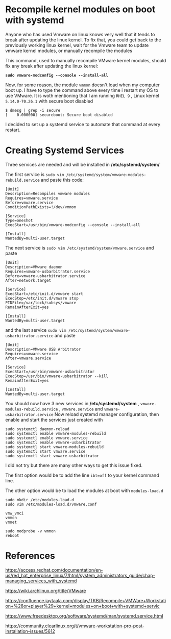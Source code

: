 # Recompile kernel modules on boot with systemd

Anyone who has used Vmware on linux knows very well that it tends to break after updating the linux kernel. To fix that, you could get back to the previously working linux kernel, wait for the Vmware team to update vmware kernel modules, or manually recompile the modules

This command, used to manually recompile VMware kernel modules, should fix any break after updating the linux kernel:

**`sudo vmware-modconfig --console --install-all`**

Now, for some reason, the module `vmmon` doesn't load when my computer boot up. I have to type the command above every time i restart my OS to use VMware.
It is woth mentioning that I am running `RHEL 9` , Linux kernel `5.14.0-70.26.1` with secure boot disabled 
```console
$ dmesg | grep -i secure
[    0.000000] secureboot: Secure boot disabled
```

I decided to set up a systemd service to automate that command at every restart.

# Creating Systemd Services

Three services are needed and will  be installed in **/etc/systemd/system/**

The first service is `sudo vim /etc/systemd/system/vmware-modules-rebuild.service` and paste this code:
```console
[Unit]
Description=Recompiles vmware modules
Requires=vmware.service
Before=vmware.service
ConditionPathExists=!/dev/vmmon
 
[Service]
Type=oneshot
ExecStart=/usr/bin/vmware-modconfig --console --install-all
 
[Install]
WantedBy=multi-user.target
```
The next service is
`sudo vim /etc/systemd/system/vmware.service` and paste
```console
[Unit]
Description=VMware daemon
Requires=vmware-usbarbitrator.service
Before=vmware-usbarbitrator.service
After=network.target

[Service]
ExecStart=/etc/init.d/vmware start
ExecStop=/etc/init.d/vmware stop
PIDFile=/var/lock/subsys/vmware
RemainAfterExit=yes

[Install]
WantedBy=multi-user.target
```

and the last service 
`sudo vim /etc/systemd/system/vmware-usbarbitrator.service` and paste
```console
[Unit]
Description=VMware USB Arbitrator
Requires=vmware.service
After=vmware.service

[Service]
ExecStart=/usr/bin/vmware-usbarbitrator
ExecStop=/usr/bin/vmware-usbarbitrator --kill
RemainAfterExit=yes

[Install]
WantedBy=multi-user.target
```

You should now have 3 new services in **/etc/systemd/system** , `vmware-modules-rebuild.service` , `vmware.service` and `vmware-usbarbitrator.service`
Now reload systemd manager configuration, then enable and start the services just created with
```console
sudo systemctl daemon-reload
sudo systemctl enable vmware-modules-rebuild
sudo systemctl enable vmware.service
sudo systemctl enable vmware-usbarbitrator
sudo systemctl start vmware-modules-rebuild
sudo systemctl start vmware.service
sudo systemctl start vmware-usbarbitrator
```
I did not try but there are many other ways to get this issue fixed. 

The first option would be to add the line `ibt=off` to your kernel command line.

The other option would be to load the modules at boot with `modules-load.d`
```console
sudo mkdir /etc/modules-load.d
sudo vim /etc/modules-load.d/vmware.conf

vmw_vmci 
vmmon 
vmnet

sudo modprobe -v vmmon
reboot
```

# References
https://access.redhat.com/documentation/en-us/red_hat_enterprise_linux/7/html/system_administrators_guide/chap-managing_services_with_systemd

https://wiki.archlinux.org/title/VMware

https://confluence.jaytaala.com/display/TKB/Recompile+VMWare+Workstation+%28or+player%29+kernel+modules+on+boot+with+systemd+servic

https://www.freedesktop.org/software/systemd/man/systemd.service.html

https://community.clearlinux.org/t/vmware-workstation-pro-post-installation-issues/5612
